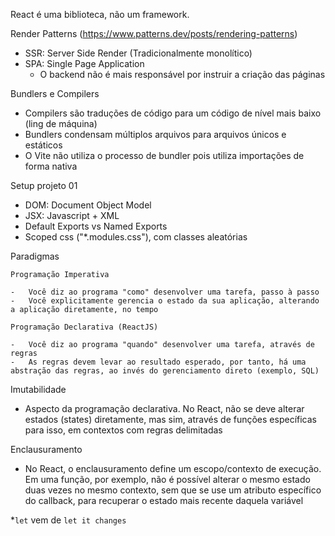 React é uma biblioteca, não um framework.

Render Patterns (https://www.patterns.dev/posts/rendering-patterns)

-   SSR: Server Side Render (Tradicionalmente monolítico)
-   SPA: Single Page Application
    -   O backend não é mais responsável por instruir a criação das páginas

Bundlers e Compilers

-   Compilers são traduções de código para um código de nível mais baixo (ling de máquina)
-   Bundlers condensam múltiplos arquivos para arquivos únicos e estáticos
-   O Vite não utiliza o processo de bundler pois utiliza importações de forma nativa

Setup projeto 01

-   DOM: Document Object Model
-   JSX: Javascript + XML
-   Default Exports vs Named Exports
-   Scoped css ("\*.modules.css"), com classes aleatórias

Paradigmas

    Programação Imperativa

    -   Você diz ao programa "como" desenvolver uma tarefa, passo à passo
    -   Você explicitamente gerencia o estado da sua aplicação, alterando a aplicação diretamente, no tempo

    Programação Declarativa (ReactJS)

    -   Você diz ao programa "quando" desenvolver uma tarefa, através de regras
    -   As regras devem levar ao resultado esperado, por tanto, há uma abstração das regras, ao invés do gerenciamento direto (exemplo, SQL)

Imutabilidade

-   Aspecto da programação declarativa. No React, não se deve alterar estados (states) diretamente, mas sim, através de funções específicas para isso, em contextos com regras delimitadas

Enclausuramento

-   No React, o enclausuramento define um escopo/contexto de execução. Em uma função, por exemplo, não é possível alterar o mesmo estado duas vezes no mesmo contexto, sem que se use um atributo específico do callback, para recuperar o estado mais recente daquela variável

\*`let` vem de `let it changes`

